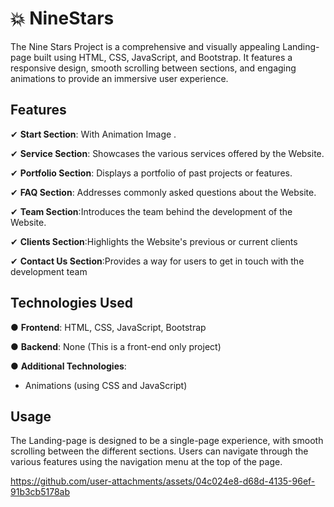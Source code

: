 # 💥 NineStars
The Nine Stars Project is a comprehensive and visually appealing Landing-page built using HTML, CSS, JavaScript, and Bootstrap. It features a responsive design, smooth scrolling between sections, and engaging animations to provide an immersive user experience.

## Features

✔ **Start Section**: With Animation Image .

✔ **Service Section**: Showcases the various services offered by the Website.

✔ **Portfolio Section**: Displays a portfolio of past projects or features.

✔ **FAQ Section**: Addresses commonly asked questions about the Website.

✔ **Team Section**:Introduces the team behind the development of the Website.

✔ **Clients Section**:Highlights the Website's previous or current clients

✔ **Contact Us Section**:Provides a way for users to get in touch with the development team

## Technologies Used
● **Frontend**: HTML, CSS, JavaScript, Bootstrap

● **Backend**: None (This is a front-end only project)

● **Additional Technologies**:

   - Animations (using CSS and JavaScript)
     
## Usage
The Landing-page is designed to be a single-page experience, with smooth scrolling between the different sections. Users can navigate through the various features using the navigation menu at the top of the page.


https://github.com/user-attachments/assets/04c024e8-d68d-4135-96ef-91b3cb5178ab


